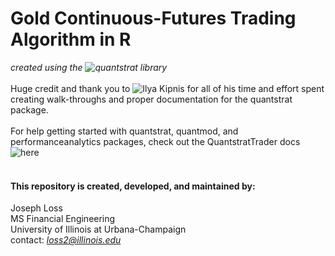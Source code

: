 # Gold Continuous-Futures Trading Algorithm in R 
_created using the ![quantstrat](https://github.com/braverock/quantstrat) library_
<br/>
<br/>
Huge credit and thank you to ![Ilya Kipnis](https://www.linkedin.com/in/ilyakipnis/) for all of his time and effort spent creating walk-throughs and proper documentation for the quantstrat package.
<br/>
<br/>
For help getting started with quantstrat, quantmod, and performanceanalytics packages, check out the QuantstratTrader docs ![here](https://quantstrattrader.wordpress.com)
<br/>
<br/>
#### This repository is created, developed, and maintained by:
Joseph Loss  
MS Financial Engineering  
University of Illinois at Urbana-Champaign  
contact: *loss2@illinois.edu*  
